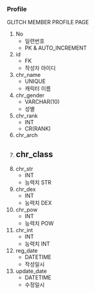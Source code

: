 ### Profile
GLITCH MEMBER PROFILE PAGE
1. No
    - 일련번호
    - PK & AUTO_INCREMENT
1. id
    - FK
    - 작성자 아이디
1. chr_name
    - UNIQUE
    - 캐릭터 이름
1. chr_gender
    - VARCHAR(10)
    - 성별
1. chr_rank
    - INT
    - CR(RANK)
1. chr_arch
1. chr_class
    - 
1. chr_str
    - INT
    - 능력치 STR
1. chr_dex
    - INT
    - 능력치 DEX
1. chr_pow
    - INT
    - 능력치 POW
1. chr_int
    - INT
    - 능력치 INT
1. reg_date
    - DATETIME
    - 작성일시
2. update_date
    - DATETIME
    - 수정일시